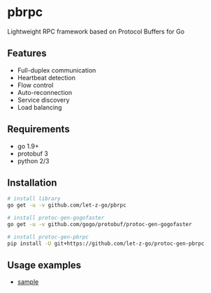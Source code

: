 # pbrpc

Lightweight RPC framework based on Protocol Buffers for Go

## Features

- Full-duplex communication
- Heartbeat detection
- Flow control
- Auto-reconnection
- Service discovery
- Load balancing

## Requirements

- go 1.9+
- protobuf 3
- python 2/3

## Installation

```bash
# install library
go get -u -v github.com/let-z-go/pbrpc

# install protoc-gen-gogofaster
go get -u -v github.com/gogo/protobuf/protoc-gen-gogofaster

# install protoc-gen-pbrpc
pip install -U git+https://github.com/let-z-go/protoc-gen-pbrpc
```

## Usage examples

- [sample](./sample)

